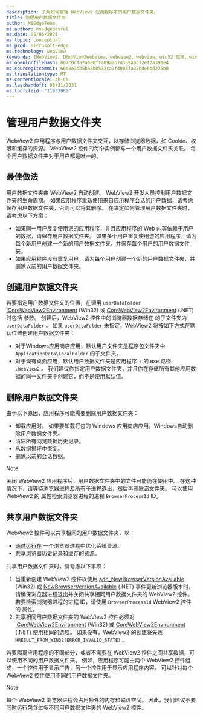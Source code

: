```yaml
---
description: 了解如何管理 WebView2 应用程序中的用户数据文件夹。
title: 管理用户数据文件夹
author: MSEdgeTeam
ms.author: msedgedevrel
ms.date: 05/06/2021
ms.topic: conceptual
ms.prod: microsoft-edge
ms.technology: webview
keywords: IWebView2、IWebView2WebView、webview2、webview、win32 应用、win32、edge、ICoreWebView2、ICoreWebView2Host、浏览器控件、边缘 html、用户数据文件夹
ms.openlocfilehash: 807c0cfa2a6a0ffa09aab7d369abc72ef2a390e4
ms.sourcegitcommit: 66a8e3db5b63b0532ca2f4003fa37bde6bd225b0
ms.translationtype: MT
ms.contentlocale: zh-CN
ms.lasthandoff: 08/31/2021
ms.locfileid: "11933965"
---
```

# <a name="manage-the-user-data-folder"></a>管理用户数据文件夹  

WebView2 应用程序与用户数据文件夹交互，以存储浏览器数据，如 Cookie、权限和缓存的资源。  WebView2 控件的每个实例都与一个用户数据文件夹关联。  每个用户数据文件夹对于用户都是唯一的。  

## <a name="best-practices"></a>最佳做法  

用户数据文件夹由 WebView2 自动创建。  WebView2 开发人员控制用户数据文件夹的生命周期。  如果应用程序重新使用来自应用程序会话的用户数据，请考虑保存用户数据文件夹，否则可以将其删除。  在决定如何管理用户数据文件夹时，请考虑以下方案：  

*   如果同一用户反复使用您的应用程序，并且应用程序的 Web 内容依赖于用户的数据，请保存用户数据文件夹。  如果多个用户重复使用您的应用程序，请为每个新用户创建一个新的用户数据文件夹，并保存每个用户的用户数据文件夹。
*   如果应用程序没有重复用户，请为每个用户创建一个新的用户数据文件夹，并删除以前的用户数据文件夹。  
    
## <a name="create-user-data-folders"></a>创建用户数据文件夹  

若要指定用户数据文件夹的位置，在调用 `userDataFolder` [ICoreWebView2Environment](/microsoft-edge/webview2/reference/win32/icorewebview2environment) \(Win32\) 或 [CoreWebView2Environment](/dotnet/api/microsoft.web.webview2.core.corewebview2environment) \(.NET\) 时包括 参数。  创建后，WebView2 控件中的浏览器数据存储在 的子文件夹内 `userDataFolder` 。  如果 `userDataFolder` 未指定，WebView2 将按如下方式在默认位置创建用户数据文件夹：  

*   对于Windows应用商店应用，默认用户文件夹是程序包文件夹中 `ApplicationData\LocalFolder` 的子文件夹。  
*   对于现有桌面应用，默认用户数据文件夹是应用程序 + 的 exe 路径 `.WebView2` 。  我们建议你指定用户数据文件夹，并且你在存储所有其他应用数据的同一文件夹中创建它，而不是使用默认值。  
    
## <a name="delete-user-data-folders"></a>删除用户数据文件夹  

由于以下原因，应用程序可能需要删除用户数据文件夹：

*   卸载应用时。  如果要卸载打包的 Windows 应用商店应用，Windows自动删除用户数据文件夹。  
*   清除所有浏览数据历史记录。  
*   从数据损坏中恢复。  
*   删除以前的会话数据。  
    
> [!NOTE]
> 关闭 WebView2 应用程序后，用户数据文件夹中的文件可能仍在使用中。  在这种情况下，请等待浏览器进程及所有子进程退出，然后再删除该文件夹。  可以使用 WebView2 的 属性检索浏览器进程的进程 `BrowserProcessId` ID。  

## <a name="share-user-data-folders"></a>共享用户数据文件夹  

WebView2 控件可以共享相同的用户数据文件夹，以：  

*   [通过运行在](../concepts/process-model.md) 一个浏览器进程中优化系统资源。  
*   共享浏览器历史记录和缓存的资源。  
    
共享用户数据文件夹时，请考虑以下事项：  

1.  当重新创建 WebView2 控件以使用 [add_NewBrowserVersionAvailable](/microsoft-edge/webview2/reference/win32/icorewebview2environment#add_newbrowserversionavailable) \(Win32\) 或 [NewBrowserVersionAvailable](/dotnet/api/microsoft.web.webview2.core.corewebview2environment.newbrowserversionavailable) \(.NET\) 事件更新浏览器版本时，请确保浏览器进程退出并关闭共享相同用户数据文件夹的 WebView2 控件。  若要检索浏览器进程的进程 ID，请使用 `BrowserProcessId` WebView2 控件的 属性。  
1.  共享相同用户数据文件夹的 WebView2 控件必须对 [ICoreWebView2Environment](/microsoft-edge/webview2/reference/win32/icorewebview2environment) \(Win32\) 或 [CoreWebView2Environment](/dotnet/api/microsoft.web.webview2.core.corewebview2environment) \(.NET\) 使用相同的选项。  如果没有，WebView2 的创建将失败 `HRESULT_FROM_WIN32(ERROR_INVALID_STATE)` 。  
    
若要隔离应用程序的不同部分，或者不需要在 WebView2 控件之间共享数据，可以使用不同的用户数据文件夹。  例如，应用程序可能由两个 WebView2 控件组成，一个控件用于显示广告，另一个控件用于显示应用程序内容。  可以针对每个 WebView2 控件使用不同的用户数据文件夹。

> [!NOTE]
> 每个 WebView2 浏览器进程会占用额外的内存和磁盘空间。  因此，我们建议不要同时运行包含过多不同用户数据文件夹的 WebView2 控件。  

